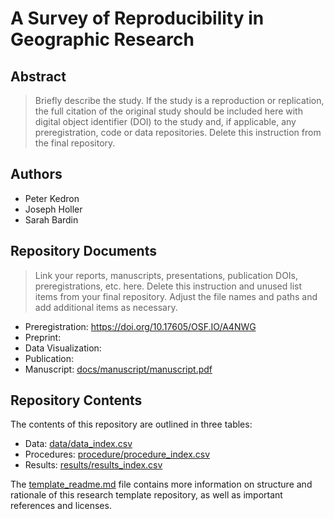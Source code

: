 # A Survey of Reproducibility in Geographic Research

## Abstract

> Briefly describe the study. If the study is a reproduction or replication, the full citation of the original study should be included here with digital object identifier (DOI) to the study and, if applicable, any preregistration, code or data repositories. Delete this instruction from the final repository.

## Authors

- Peter Kedron
- Joseph Holler
- Sarah Bardin

## Repository Documents

> Link your reports, manuscripts, presentations, publication DOIs, preregistrations, etc. here. Delete this instruction and unused list items from your final repository. Adjust the file names and paths and add additional items as necessary.

- Preregistration: https://doi.org/10.17605/OSF.IO/A4NWG
- Preprint:
- Data Visualization:
- Publication:
- Manuscript: [docs/manuscript/manuscript.pdf](docs/manuscript/manuscript.pdf)

## Repository Contents

The contents of this repository are outlined in three tables:
- Data: [data/data_index.csv](data/data_index.csv)
- Procedures: [procedure/procedure_index.csv](procedure/procedure_index.csv)
- Results: [results/results_index.csv](results/results_index.csv)

The [template_readme.md](template_readme.md) file contains more information on structure and rationale of this research template repository, as well as important references and licenses.
